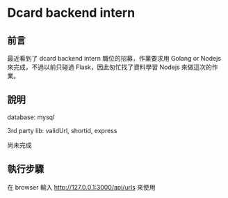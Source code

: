 # Dcard backend intern 
## 前言

最近看到了 dcard backend intern 職位的招募，作業要求用 Golang or Nodejs 來完成，不過以前只碰過 Flask，因此匆忙找了資料學習 Nodejs 來做這次的作業。


## 說明

database: mysql

3rd party lib: validUrl, shortid, express

尚未完成


## 執行步驟
在 browser 輸入 http://127.0.0.1:3000/api/urls 來使用